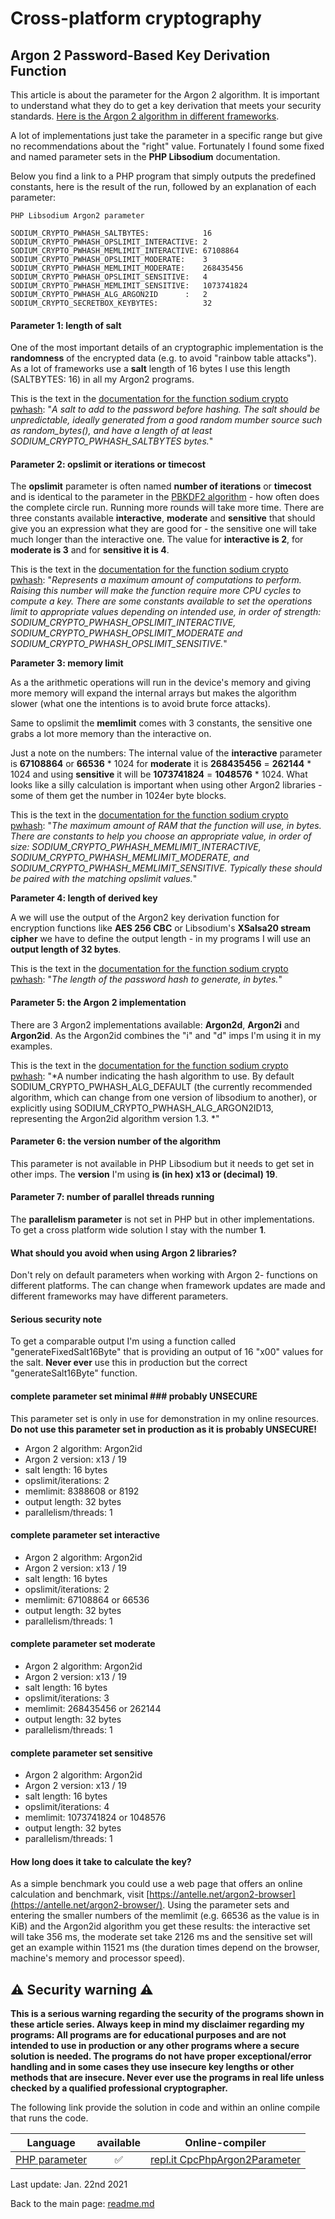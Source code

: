 # Cross-platform cryptography

## Argon 2 Password-Based Key Derivation Function

This article is about the parameter for the Argon 2 algorithm. It is important to understand what they do to get a key derivation that meets your security standards. [Here is the Argon 2 algorithm in different frameworks](argon2.md).

A lot of implementations just take the parameter in a specific range but give no recommendations about the "right" value. Fortunately I found some fixed and named parameter sets in the **PHP Libsodium** documentation.

Below you find a link to a PHP program that simply outputs the predefined constants, here is the result of the run, followed by an explanation of each parameter:

```plaintext
PHP Libsodium Argon2 parameter

SODIUM_CRYPTO_PWHASH_SALTBYTES:            16
SODIUM_CRYPTO_PWHASH_OPSLIMIT_INTERACTIVE: 2
SODIUM_CRYPTO_PWHASH_MEMLIMIT_INTERACTIVE: 67108864
SODIUM_CRYPTO_PWHASH_OPSLIMIT_MODERATE:    3
SODIUM_CRYPTO_PWHASH_MEMLIMIT_MODERATE:    268435456
SODIUM_CRYPTO_PWHASH_OPSLIMIT_SENSITIVE:   4
SODIUM_CRYPTO_PWHASH_MEMLIMIT_SENSITIVE:   1073741824
SODIUM_CRYPTO_PWHASH_ALG_ARGON2ID      :   2
SODIUM_CRYPTO_SECRETBOX_KEYBYTES:          32
```

#### Parameter 1: length of salt

One of the most important details of an cryptographic implementation is the **randomness** of the encrypted data (e.g. to avoid "rainbow table attacks"). As a lot of frameworks use a **salt** length of 16 bytes I use this length (SALTBYTES: 16) in all my Argon2 programs.

This is the text in the [documentation for the function sodium crypto pwhash](https://www.php.net/manual/de/function.sodium-crypto-pwhash.php): "*A salt to add to the password before hashing. The salt should be unpredictable, ideally generated from a good random mumber source such as random_bytes(), and have a length of at least SODIUM_CRYPTO_PWHASH_SALTBYTES bytes.*"

#### Parameter 2: opslimit or iterations or timecost

The **opslimit** parameter is often named **number of iterations** or **timecost** and is identical to the parameter in the [PBKDF2 algorithm](pbkdf2.md) - how often does the complete circle run. Running more rounds will take more time. There are three constants available **interactive**, **moderate** and **sensitive** that should give you an expression what they are good for - the sensitive one will take much longer than the interactive one. The value for **interactive is 2**, for **moderate is 3** and for **sensitive it is 4**.

This is the text in the [documentation for the function sodium crypto pwhash](https://www.php.net/manual/de/function.sodium-crypto-pwhash.php): "*Represents a maximum amount of computations to perform. Raising this number will make the function require more CPU cycles to compute a key. There are some constants available to set the operations limit to appropriate values depending on intended use, in order of strength: SODIUM_CRYPTO_PWHASH_OPSLIMIT_INTERACTIVE, SODIUM_CRYPTO_PWHASH_OPSLIMIT_MODERATE and SODIUM_CRYPTO_PWHASH_OPSLIMIT_SENSITIVE.*"

**Parameter 3: memory limit**

As a the arithmetic operations will run in the device's memory and giving more memory will expand the internal arrays but makes the algorithm slower (what one the intentions is to avoid brute force attacks).

Same to opslimit the **memlimit** comes with 3 constants, the sensitive one grabs a lot more memory than the interactive on.

Just a note on the numbers: The internal value of the **interactive** parameter is **67108864** or **66536** * 1024 for **moderate** it is **268435456** = **262144** * 1024 and using **sensitive** it will be **1073741824** = **1048576** * 1024. What looks like a silly calculation is important when using other Argon2 libraries - some of them get the number in 1024er byte blocks.

This is the text in the [documentation for the function sodium crypto pwhash](https://www.php.net/manual/de/function.sodium-crypto-pwhash.php): "*The maximum amount of RAM that the function will use, in bytes. There are constants to help you choose an appropriate value, in order of size: SODIUM_CRYPTO_PWHASH_MEMLIMIT_INTERACTIVE, SODIUM_CRYPTO_PWHASH_MEMLIMIT_MODERATE, and SODIUM_CRYPTO_PWHASH_MEMLIMIT_SENSITIVE. Typically these should be paired with the matching opslimit values.*"

**Parameter 4: length of derived key**

A we will use the output of the Argon2 key derivation function for encryption functions like **AES 256 CBC** or Libsodium's **XSalsa20 stream cipher** we have to define the output length - in my programs I will use an **output length of 32 bytes**. 

This is the text in the [documentation for the function sodium crypto pwhash](https://www.php.net/manual/de/function.sodium-crypto-pwhash.php): "*The length of the password hash to generate, in bytes.*"

#### Parameter 5: the Argon 2 implementation

There are 3 Argon2 implementations available: **Argon2d**, **Argon2i** and **Argon2id**. As the Argon2id combines the "i" and "d" imps I'm using it in my examples.

This is the text in the [documentation for the function sodium crypto pwhash](https://www.php.net/manual/de/function.sodium-crypto-pwhash.php): "*A number indicating the hash algorithm to use. By default SODIUM_CRYPTO_PWHASH_ALG_DEFAULT (the currently recommended algorithm, which can change from one version of libsodium to another), or explicitly using SODIUM_CRYPTO_PWHASH_ALG_ARGON2ID13, representing the Argon2id algorithm version 1.3. *"

#### Parameter 6: the version number of the algorithm

This parameter is not available in PHP Libsodium but it needs to get set in other imps. The **version** I'm using **is (in hex) x13 or (decimal) 19**.

#### Parameter 7: number of parallel threads running

The **parallelism parameter** is not set in PHP but in other implementations. To get a cross platform wide solution I stay with the number **1**.

#### What should you avoid when using Argon 2 libraries?

Don't rely on default parameters when working with Argon 2- functions on different platforms. The can change when framework updates are made and different frameworks may have different parameters.

#### Serious security note

To get a comparable output I'm using a function called "generateFixedSalt16Byte" that is providing an output of 16 "x00" values for the salt. **Never ever** use this in production but the correct "generateSalt16Byte" function.

#### complete parameter set minimal ### probably UNSECURE ###

This parameter set is only in use for demonstration in my online resources. **Do not use this parameter set in production as it is probably UNSECURE!**

* Argon 2 algorithm: Argon2id
* Argon 2 version: x13 / 19
* salt length: 16 bytes
* opslimit/iterations: 2
* memlimit: 8388608 or 8192
* output length: 32 bytes
* parallelism/threads: 1

#### complete parameter set interactive

* Argon 2 algorithm: Argon2id
* Argon 2 version: x13 / 19
* salt length: 16 bytes
* opslimit/iterations: 2
* memlimit: 67108864 or 66536
* output length: 32 bytes
* parallelism/threads: 1

#### complete parameter set moderate

* Argon 2 algorithm: Argon2id
* Argon 2 version: x13 / 19
* salt length: 16 bytes
* opslimit/iterations: 3
* memlimit: 268435456 or 262144
* output length: 32 bytes
* parallelism/threads: 1

#### complete parameter set sensitive

* Argon 2 algorithm: Argon2id
* Argon 2 version: x13 / 19
* salt length: 16 bytes
* opslimit/iterations: 4
* memlimit: 1073741824 or 1048576
* output length: 32 bytes
* parallelism/threads: 1

#### How long does it take to calculate the key?

As a simple benchmark you could use a web page that offers an online calculation and benchmark, visit [https://antelle.net/argon2-browser](https://antelle.net/argon2-browser/). Using the parameter sets and entering the smaller numbers of the memlimit (e.g. 66536 as the value is in KiB) and the Argon2id algorithm you get these results: the interactive set will take 356 ms, the moderate set take 2126 ms and the sensitive set will get an example within 11521 ms (the duration times depend on the browser, machine's memory and processor speed).

## :warning: Security warning :warning:

**This is a serious warning regarding the security of the programs shown in these article series.  Always keep in mind my disclaimer regarding my programs: All programs are for educational purposes and are not intended to use in production or any other programs where a  secure solution is needed. The programs do not have proper exceptional/error handling and in some cases they use insecure key lengths or other methods that are insecure. Never ever use the programs in real life unless checked by a qualified professional cryptographer.**

The following link provide the solution in code and within an online compile that runs the code.

| Language | available | Online-compiler
| ------ | :---: | :----: |
| [PHP parameter](../Argon2id/Argon2Parameter.php) | :white_check_mark: | [repl.it CpcPhpArgon2Parameter](https://repl.it/@javacrypto/CpcPhpArgon2Parameter#main.php/)

Last update: Jan. 22nd 2021

Back to the main page: [readme.md](../readme.md)